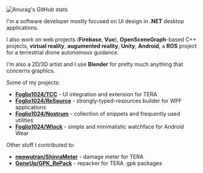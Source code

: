 ![Anurag's GitHub stats](https://github-readme-stats.vercel.app/api?username=Foglio1024&show_icons=true&theme=dark)

I'm a software developer mostly focused on UI design in **.NET** desktop applications. 

I also work on web projects (**Firebase**, **Vue**), **OpenSceneGraph**-based C++ projects, **virtual reality**, **augumented reality**, **Unity**, **Android**, a **ROS** project for a terrestrial drone autonomous guidance. 

I'm also a 2D/3D artist and I use **Blender** for pretty much anything that concerns graphics.

Some of my projects:
- **[Foglio1024/TCC](https://github.com/Foglio1024/Tera-custom-cooldowns)** - UI integration and extension for TERA
- **[Foglio1024/ReSource](https://github.com/Foglio1024/ReSource)** - strongly-typed-resources builder for WPF applications
- **[Foglio1024/Nostrum](https://github.com/Foglio1024/Nostrum)** - collection of snippets and frequently used utilities
- **[Foglio1024/Wlock](https://github.com/Foglio1024/Wlock-wear)** - simple and minimalistic watchface for Android Wear

Other stuff I contributed to:
- **[neowutran/ShinraMeter](https://github.com/neowutran/ShinraMeter)** - damage meter for TERA
- **[GoneUp/GPK_RePack](https://github.com/GoneUp/GPK_RePack)** - repacker for TERA .gpk packages

<!--
**Foglio1024/Foglio1024** is a ✨ _special_ ✨ repository because its `README.md` (this file) appears on your GitHub profile.

Here are some ideas to get you started:

- 🔭 I’m currently working on ...
- 🌱 I’m currently learning ...
- 👯 I’m looking to collaborate on ...
- 🤔 I’m looking for help with ...
- 💬 Ask me about ...
- 📫 How to reach me: ...
- 😄 Pronouns: ...
- ⚡ Fun fact: ...
-->
